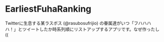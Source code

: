 # EarliestFuhaRanking
Twitterに生息する某ラスボス (@rasubosufrijio) の眷属達がいつ「フハハハハ！」とツイートしたか時系列順にリストアップするアプリです。なぜ作ったし((
